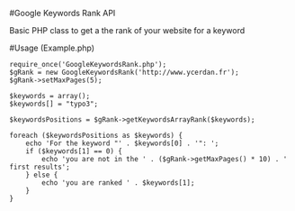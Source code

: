 #Google Keywords Rank API

Basic PHP class to get a the rank of your website for a keyword

#Usage (Example.php)


	require_once('GoogleKeywordsRank.php');
    $gRank = new GoogleKeywordsRank('http://www.ycerdan.fr');
    $gRank->setMaxPages(5);

    $keywords = array();
    $keywords[] = "typo3";

    $keywordsPositions = $gRank->getKeywordsArrayRank($keywords);

    foreach ($keywordsPositions as $keywords) {
    	echo 'For the keyword "' . $keywords[0] . '": ';
    	if ($keywords[1] == 0) {
    		echo 'you are not in the ' . ($gRank->getMaxPages() * 10) . ' first results';
    	} else {
    		echo 'you are ranked ' . $keywords[1];
    	}
    }